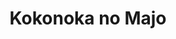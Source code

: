 --- 
title: "Kokonoka no Majo"
publishdate: "2019-5-25T16:48:46+02:00"
src: "https://365manga.net/manga/kokonoka-no-majo"
image: "https://data.365manga.net/images/thumbnails/19217-kokonoka-no-majo.jpg"
description: "Rumors are abound regarding a witch the lives in the forest near the village, unnerving the villages. That's when Sarami, who was was out collecting herbs in the woods, encounters a girl who looks just like her."
---